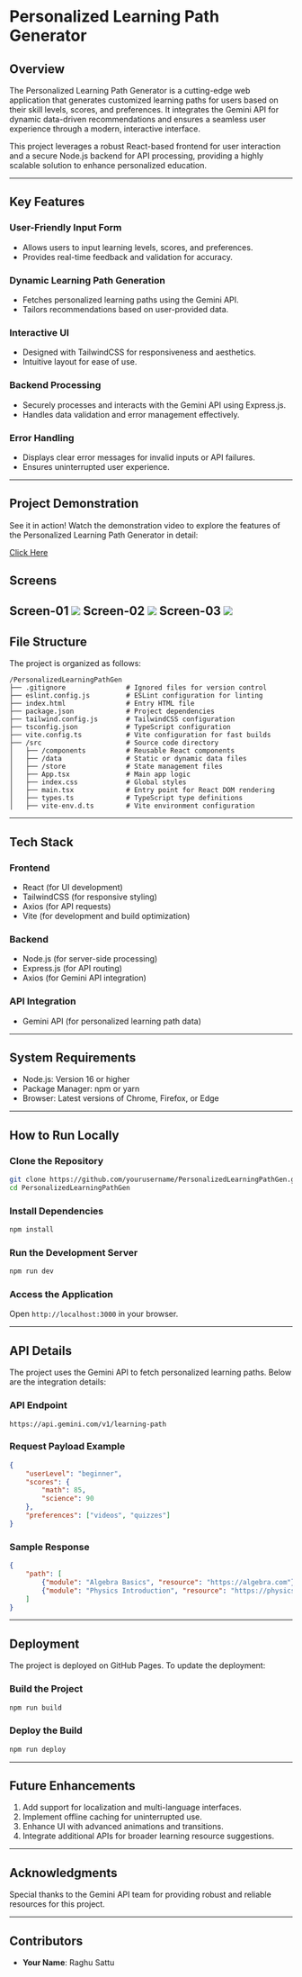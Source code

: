 # Personalized Learning Path Generator

## Overview
The Personalized Learning Path Generator is a cutting-edge web application that generates customized learning paths for users based on their skill levels, scores, and preferences. It integrates the Gemini API for dynamic data-driven recommendations and ensures a seamless user experience through a modern, interactive interface.

This project leverages a robust React-based frontend for user interaction and a secure Node.js backend for API processing, providing a highly scalable solution to enhance personalized education.

---

## Key Features

### User-Friendly Input Form
- Allows users to input learning levels, scores, and preferences.
- Provides real-time feedback and validation for accuracy.

### Dynamic Learning Path Generation
- Fetches personalized learning paths using the Gemini API.
- Tailors recommendations based on user-provided data.

### Interactive UI
- Designed with TailwindCSS for responsiveness and aesthetics.
- Intuitive layout for ease of use.

### Backend Processing
- Securely processes and interacts with the Gemini API using Express.js.
- Handles data validation and error management effectively.

### Error Handling
- Displays clear error messages for invalid inputs or API failures.
- Ensures uninterrupted user experience.

---

## Project Demonstration
See it in action!
Watch the demonstration video to explore the features of the Personalized Learning Path Generator in detail:

<section id="demo">
    <a href="https://drive.google.com/file/d/1yQFCRJFttThpUIuyCduY-Azk2bvFO_g0/view?usp=drive_link" target="_blank" rel="noopener noreferrer">Click Here</a>
</section>

## Screens
Screen-01
<img src="assets/demo/1.png"></img>
Screen-02
<img src="assets/demo/2.png"></img>
Screen-03
<img src="assets/demo/3.png"></img>
---

## File Structure
The project is organized as follows:

```
/PersonalizedLearningPathGen
├── .gitignore               # Ignored files for version control
├── eslint.config.js         # ESLint configuration for linting
├── index.html               # Entry HTML file
├── package.json             # Project dependencies
├── tailwind.config.js       # TailwindCSS configuration
├── tsconfig.json            # TypeScript configuration
├── vite.config.ts           # Vite configuration for fast builds
├── /src                     # Source code directory
│   ├── /components          # Reusable React components
│   ├── /data                # Static or dynamic data files
│   ├── /store               # State management files
│   ├── App.tsx              # Main app logic
│   ├── index.css            # Global styles
│   ├── main.tsx             # Entry point for React DOM rendering
│   ├── types.ts             # TypeScript type definitions
│   ├── vite-env.d.ts        # Vite environment configuration
```

---

## Tech Stack

### Frontend
- React (for UI development)
- TailwindCSS (for responsive styling)
- Axios (for API requests)
- Vite (for development and build optimization)

### Backend
- Node.js (for server-side processing)
- Express.js (for API routing)
- Axios (for Gemini API integration)

### API Integration
- Gemini API (for personalized learning path data)

---

## System Requirements

- Node.js: Version 16 or higher
- Package Manager: npm or yarn
- Browser: Latest versions of Chrome, Firefox, or Edge

---

## How to Run Locally

### Clone the Repository
```bash
git clone https://github.com/yourusername/PersonalizedLearningPathGen.git
cd PersonalizedLearningPathGen
```

### Install Dependencies
```bash
npm install
```

### Run the Development Server
```bash
npm run dev
```

### Access the Application
Open `http://localhost:3000` in your browser.

---

## API Details

The project uses the Gemini API to fetch personalized learning paths. Below are the integration details:

### API Endpoint
`https://api.gemini.com/v1/learning-path`

### Request Payload Example
```json
{
    "userLevel": "beginner",
    "scores": {
        "math": 85,
        "science": 90
    },
    "preferences": ["videos", "quizzes"]
}
```

### Sample Response
```json
{
    "path": [
        {"module": "Algebra Basics", "resource": "https://algebra.com"},
        {"module": "Physics Introduction", "resource": "https://physics.com"}
    ]
}
```

---

## Deployment

The project is deployed on GitHub Pages. To update the deployment:

### Build the Project
```bash
npm run build
```

### Deploy the Build
```bash
npm run deploy
```

---

## Future Enhancements

1. Add support for localization and multi-language interfaces.
2. Implement offline caching for uninterrupted use.
3. Enhance UI with advanced animations and transitions.
4. Integrate additional APIs for broader learning resource suggestions.

---

## Acknowledgments

Special thanks to the Gemini API team for providing robust and reliable resources for this project.

---

## Contributors
- **Your Name**: Raghu Sattu


